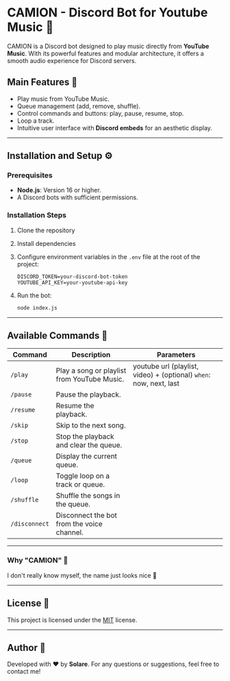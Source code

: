 # CAMION - Discord Bot for Youtube Music 🎵

CAMION is a Discord bot designed to play music directly from **YouTube Music**. With its powerful features and modular architecture, it offers a smooth audio experience for Discord servers.

## Main Features 🚀

- Play music from YouTube Music.
- Queue management (add, remove, shuffle).
- Control commands and buttons: play, pause, resume, stop.
- Loop a track.
- Intuitive user interface with **Discord embeds** for an aesthetic display.

---

## Installation and Setup ⚙️

### Prerequisites
- **Node.js**: Version 16 or higher.
- A Discord bots with sufficient permissions.

### Installation Steps
1. Clone the repository
2. Install dependencies
3. Configure environment variables in the `.env` file at the root of the project:
   ```
   DISCORD_TOKEN=your-discord-bot-token
   YOUTUBE_API_KEY=your-youtube-api-key
   ```

4. Run the bot:
   ```bash
   node index.js
   ```

---

## Available Commands 🎤

| Command        | Description                                           | Parameters |
|----------------|-------------------------------------------------------|------------|
| `/play`        | Play a song or playlist from YouTube Music.           | youtube url (playlist, video) + (optional) `when`: now, next, last |
| `/pause`       | Pause the playback.                                   |
| `/resume`      | Resume the playback.                                  |
| `/skip`        | Skip to the next song.                                |
| `/stop`        | Stop the playback and clear the queue.                |
| `/queue`       | Display the current queue.                            |
| `/loop`        | Toggle loop on a track or queue.                      |
| `/shuffle`     | Shuffle the songs in the queue.                       |
| `/disconnect`  | Disconnect the bot from the voice channel.            |

---

### Why "CAMION" 🚚
I don't really know myself, the name just looks nice 🤷

---

## License 📄

This project is licensed under the [MIT](./LICENSE) license.

---

## Author 👤

Developed with ❤️ by **Solare**. For any questions or suggestions, feel free to contact me!

